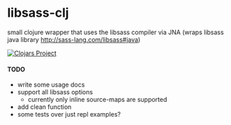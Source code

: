 # libsass-clj

small clojure wrapper that uses the libsass compiler
via JNA (wraps libsass java library http://sass-lang.com/libsass#java)

[![Clojars Project](https://img.shields.io/clojars/v/mrmcc3/libsass-clj.svg)](https://clojars.org/mrmcc3/libsass-clj)

#### TODO

* write some usage docs
* support all libsass options
  * currently only inline source-maps are supported
* add clean function
* some tests over just repl examples?


